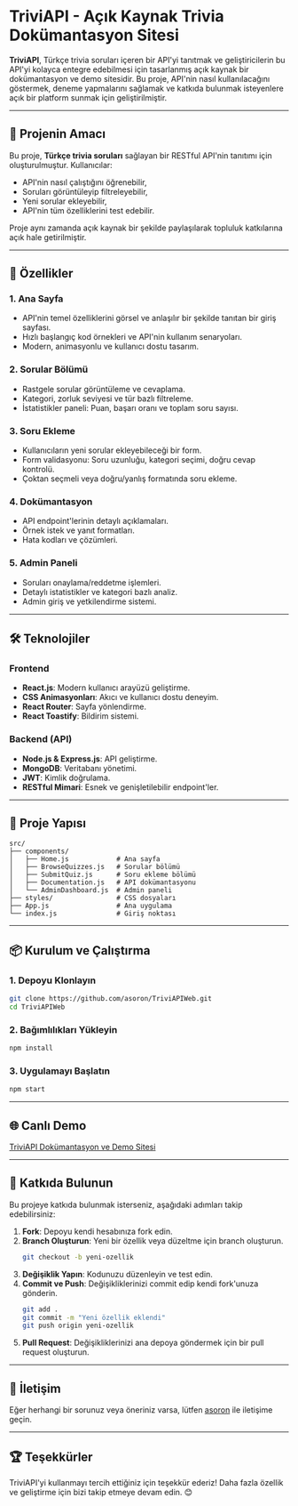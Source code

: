 # TriviAPI - Açık Kaynak Trivia Dokümantasyon Sitesi

**TriviAPI**, Türkçe trivia soruları içeren bir API'yi tanıtmak ve geliştiricilerin bu API'yi kolayca entegre edebilmesi için tasarlanmış açık kaynak bir dokümantasyon ve demo sitesidir. Bu proje, API'nin nasıl kullanılacağını göstermek, deneme yapmalarını sağlamak ve katkıda bulunmak isteyenlere açık bir platform sunmak için geliştirilmiştir.

---

## 📖 **Projenin Amacı**

Bu proje, **Türkçe trivia soruları** sağlayan bir RESTful API'nin tanıtımı için oluşturulmuştur. Kullanıcılar:
- API'nin nasıl çalıştığını öğrenebilir,
- Soruları görüntüleyip filtreleyebilir,
- Yeni sorular ekleyebilir,
- API'nin tüm özelliklerini test edebilir.

Proje aynı zamanda açık kaynak bir şekilde paylaşılarak topluluk katkılarına açık hale getirilmiştir.

---

## 🚀 **Özellikler**

### 1. **Ana Sayfa**
- API'nin temel özelliklerini görsel ve anlaşılır bir şekilde tanıtan bir giriş sayfası.
- Hızlı başlangıç kod örnekleri ve API'nin kullanım senaryoları.
- Modern, animasyonlu ve kullanıcı dostu tasarım.

### 2. **Sorular Bölümü**
- Rastgele sorular görüntüleme ve cevaplama.
- Kategori, zorluk seviyesi ve tür bazlı filtreleme.
- İstatistikler paneli: Puan, başarı oranı ve toplam soru sayısı.

### 3. **Soru Ekleme**
- Kullanıcıların yeni sorular ekleyebileceği bir form.
- Form validasyonu: Soru uzunluğu, kategori seçimi, doğru cevap kontrolü.
- Çoktan seçmeli veya doğru/yanlış formatında soru ekleme.

### 4. **Dokümantasyon**
- API endpoint'lerinin detaylı açıklamaları.
- Örnek istek ve yanıt formatları.
- Hata kodları ve çözümleri.

### 5. **Admin Paneli**
- Soruları onaylama/reddetme işlemleri.
- Detaylı istatistikler ve kategori bazlı analiz.
- Admin giriş ve yetkilendirme sistemi.

---

## 🛠️ **Teknolojiler**

### **Frontend**
- **React.js**: Modern kullanıcı arayüzü geliştirme.
- **CSS Animasyonları**: Akıcı ve kullanıcı dostu deneyim.
- **React Router**: Sayfa yönlendirme.
- **React Toastify**: Bildirim sistemi.

### **Backend (API)**
- **Node.js & Express.js**: API geliştirme.
- **MongoDB**: Veritabanı yönetimi.
- **JWT**: Kimlik doğrulama.
- **RESTful Mimari**: Esnek ve genişletilebilir endpoint'ler.

---

## 📂 **Proje Yapısı**

```
src/
├── components/
│   ├── Home.js            # Ana sayfa
│   ├── BrowseQuizzes.js   # Sorular bölümü
│   ├── SubmitQuiz.js      # Soru ekleme bölümü
│   ├── Documentation.js   # API dokümantasyonu
│   └── AdminDashboard.js  # Admin paneli
├── styles/                # CSS dosyaları
├── App.js                 # Ana uygulama
└── index.js               # Giriş noktası
```

---

## 📦 **Kurulum ve Çalıştırma**

### 1. **Depoyu Klonlayın**
```bash
git clone https://github.com/asoron/TriviAPIWeb.git
cd TriviAPIWeb
```

### 2. **Bağımlılıkları Yükleyin**
```bash
npm install
```

### 3. **Uygulamayı Başlatın**
```bash
npm start
```

---

## 🌐 Canlı Demo

[TriviAPI Dokümantasyon ve Demo Sitesi](https://triviapidoc.onrender.com)

---

## 🤝 **Katkıda Bulunun**

Bu projeye katkıda bulunmak isterseniz, aşağıdaki adımları takip edebilirsiniz:

1. **Fork**: Depoyu kendi hesabınıza fork edin.
2. **Branch Oluşturun**: Yeni bir özellik veya düzeltme için branch oluşturun.
   ```bash
   git checkout -b yeni-ozellik
   ```
3. **Değişiklik Yapın**: Kodunuzu düzenleyin ve test edin.
4. **Commit ve Push**: Değişikliklerinizi commit edip kendi fork'unuza gönderin.
   ```bash
   git add .
   git commit -m "Yeni özellik eklendi"
   git push origin yeni-ozellik
   ```
5. **Pull Request**: Değişikliklerinizi ana depoya göndermek için bir pull request oluşturun.

---

## 💬 **İletişim**

Eğer herhangi bir sorunuz veya öneriniz varsa, lütfen [asoron](https://github.com/asoron) ile iletişime geçin.

---

## 🏆 **Teşekkürler**

TriviAPI'yi kullanmayı tercih ettiğiniz için teşekkür ederiz! Daha fazla özellik ve geliştirme için bizi takip etmeye devam edin. 😊
